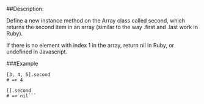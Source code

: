 ##Description:

Define a new instance method on the Array class called second, which returns the second item in an array (similar to the way .first and .last work in Ruby).

If there is no element with index 1 in the array, return nil in Ruby, or undefined in Javascript.

###Example
```
[3, 4, 5].second
# => 4

[].second
# => nil```
